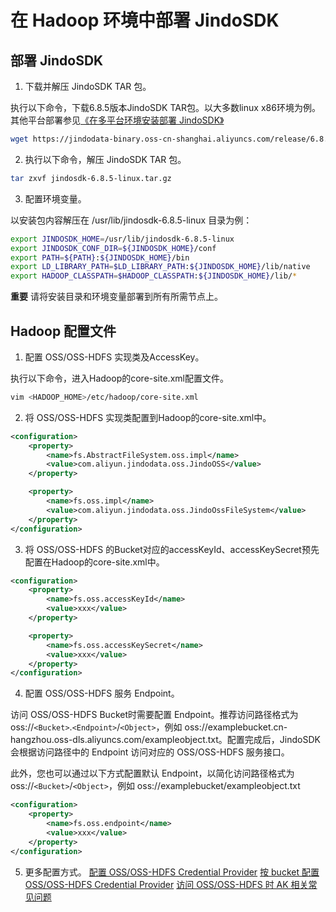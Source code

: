 # 在 Hadoop 环境中部署 JindoSDK

## 部署 JindoSDK

1.  下载并解压 JindoSDK TAR 包。
    
执行以下命令，下载6.8.5版本JindoSDK TAR包。以大多数linux x86环境为例。其他平台部署参见[《在多平台环境安装部署 JindoSDK》](jindosdk_deployment_multi_platform.md)
        
```bash
wget https://jindodata-binary.oss-cn-shanghai.aliyuncs.com/release/6.8.5/jindosdk-6.8.5-linux.tar.gz
```

2.  执行以下命令，解压 JindoSDK TAR 包。
    
```bash
tar zxvf jindosdk-6.8.5-linux.tar.gz
```

3.  配置环境变量。
    
以安装包内容解压在 /usr/lib/jindosdk-6.8.5-linux 目录为例：

```bash
export JINDOSDK_HOME=/usr/lib/jindosdk-6.8.5-linux
export JINDOSDK_CONF_DIR=${JINDOSDK_HOME}/conf
export PATH=${PATH}:${JINDOSDK_HOME}/bin
export LD_LIBRARY_PATH=$LD_LIBRARY_PATH:${JINDOSDK_HOME}/lib/native
export HADOOP_CLASSPATH=$HADOOP_CLASSPATH:${JINDOSDK_HOME}/lib/*
```

**重要** 请将安装目录和环境变量部署到所有所需节点上。

## Hadoop 配置文件

1.  配置 OSS/OSS-HDFS 实现类及AccessKey。
    
执行以下命令，进入Hadoop的core-site.xml配置文件。
        
```bash
vim <HADOOP_HOME>/etc/hadoop/core-site.xml
```

2.  将 OSS/OSS-HDFS 实现类配置到Hadoop的core-site.xml中。
    
```xml
<configuration>
    <property>
        <name>fs.AbstractFileSystem.oss.impl</name>
        <value>com.aliyun.jindodata.oss.JindoOSS</value>
    </property>

    <property>
        <name>fs.oss.impl</name>
        <value>com.aliyun.jindodata.oss.JindoOssFileSystem</value>
    </property>
</configuration>
```

3.  将 OSS/OSS-HDFS 的Bucket对应的accessKeyId、accessKeySecret预先配置在Hadoop的core-site.xml中。
    
```xml
<configuration>
    <property>
        <name>fs.oss.accessKeyId</name>
        <value>xxx</value>
    </property>

    <property>
        <name>fs.oss.accessKeySecret</name>
        <value>xxx</value>
    </property>
</configuration>
```

4.  配置 OSS/OSS-HDFS 服务 Endpoint。
    
访问 OSS/OSS-HDFS Bucket时需要配置 Endpoint。推荐访问路径格式为 oss://`<Bucket>`.`<Endpoint>`/`<Object>`，例如 oss://examplebucket.cn-hangzhou.oss-dls.aliyuncs.com/exampleobject.txt。配置完成后，JindoSDK会根据访问路径中的 Endpoint 访问对应的 OSS/OSS-HDFS 服务接口。

此外，您也可以通过以下方式配置默认 Endpoint，以简化访问路径格式为 oss://`<Bucket>`/`<Object>`，例如 oss://examplebucket/exampleobject.txt
```xml
<configuration>
    <property>
        <name>fs.oss.endpoint</name>
        <value>xxx</value>
    </property>
</configuration>
```

5.  更多配置方式。
[配置 OSS/OSS-HDFS Credential Provider](./jindosdk_credential_provider.md)
[按 bucket 配置 OSS/OSS-HDFS Credential Provider](./jindosdk_credential_provider_bucket.md)
[访问 OSS/OSS-HDFS 时 AK 相关常见问题](./jindosdk_credential_provider_faq.md)
